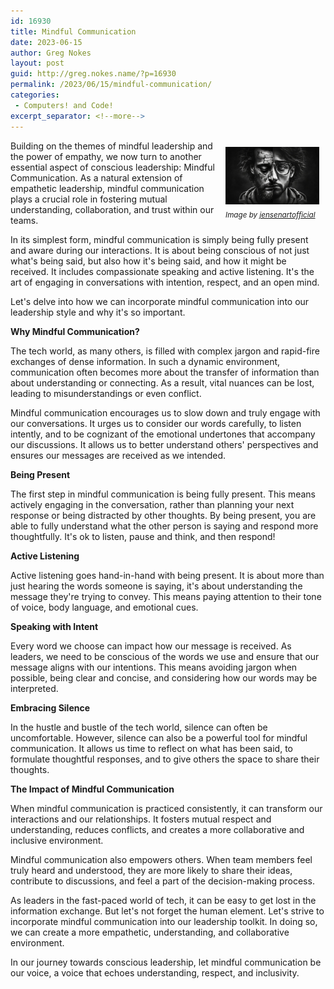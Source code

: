 ```yaml
---
id: 16930
title: Mindful Communication
date: 2023-06-15
author: Greg Nokes
layout: post
guid: http://greg.nokes.name/?p=16930
permalink: /2023/06/15/mindful-communication/
categories:
 - Computers! and Code!
excerpt_separator: <!--more-->
---
```

<div style="float: right; padding: 10px 10px 10px 10px;"><img src="/binaries/2023/06/empathy.jpeg" width="150" alt="Empathy"><br />
<sub><i>Image by <a href="https://pixabay.com/users/jensenartofficial-31380959//">jensenartofficial</a></i></sub></div>


Building on the themes of mindful leadership and the power of empathy, we now turn to another essential aspect of conscious leadership: Mindful Communication. As a natural extension of empathetic leadership, mindful communication plays a crucial role in fostering mutual understanding, collaboration, and trust within our teams.

In its simplest form, mindful communication is simply being fully present and aware during our interactions. It is about being conscious of not just what's being said, but also how it's being said, and how it might be received. It includes compassionate speaking and active listening. It's the art of engaging in conversations with intention, respect, and an open mind.

Let's delve into how we can incorporate mindful communication into our leadership style and why it's so important.

<!--more-->

**Why Mindful Communication?**

The tech world, as many others, is filled with complex jargon and rapid-fire exchanges of dense information. In such a dynamic environment, communication often becomes more about the transfer of information than about understanding or connecting. As a result, vital nuances can be lost, leading to misunderstandings or even conflict.

Mindful communication encourages us to slow down and truly engage with our conversations. It urges us to consider our words carefully, to listen intently, and to be cognizant of the emotional undertones that accompany our discussions. It allows us to better understand others' perspectives and ensures our messages are received as we intended.

**Being Present**

The first step in mindful communication is being fully present. This means actively engaging in the conversation, rather than planning your next response or being distracted by other thoughts. By being present, you are able to fully understand what the other person is saying and respond more thoughtfully. It's ok to listen, pause and think, and then respond!

**Active Listening**

Active listening goes hand-in-hand with being present. It is about more than just hearing the words someone is saying, it's about understanding the message they're trying to convey. This means paying attention to their tone of voice, body language, and emotional cues. 

**Speaking with Intent**

Every word we choose can impact how our message is received. As leaders, we need to be conscious of the words we use and ensure that our message aligns with our intentions. This means avoiding jargon when possible, being clear and concise, and considering how our words may be interpreted. 

**Embracing Silence**

In the hustle and bustle of the tech world, silence can often be uncomfortable. However, silence can also be a powerful tool for mindful communication. It allows us time to reflect on what has been said, to formulate thoughtful responses, and to give others the space to share their thoughts. 

**The Impact of Mindful Communication**

When mindful communication is practiced consistently, it can transform our interactions and our relationships. It fosters mutual respect and understanding, reduces conflicts, and creates a more collaborative and inclusive environment. 

Mindful communication also empowers others. When team members feel truly heard and understood, they are more likely to share their ideas, contribute to discussions, and feel a part of the decision-making process.

As leaders in the fast-paced world of tech, it can be easy to get lost in the information exchange. But let's not forget the human element. Let's strive to incorporate mindful communication into our leadership toolkit. In doing so, we can create a more empathetic, understanding, and collaborative environment. 

In our journey towards conscious leadership, let mindful communication be our voice, a voice that echoes understanding, respect, and inclusivity.
